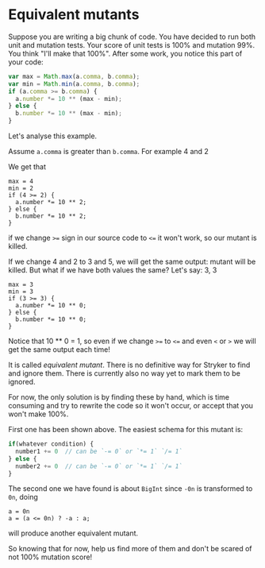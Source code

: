 # Equivalent mutants

Suppose you are writing a big chunk of code. You have decided to run both unit and mutation tests.
Your score of unit tests is 100% and mutation 99%. You think "I'll make that 100%". After some work, you notice this part of your code:

```js
var max = Math.max(a.comma, b.comma);
var min = Math.min(a.comma, b.comma);
if (a.comma >= b.comma) {
  a.number *= 10 ** (max - min);
} else {
  b.number *= 10 ** (max - min);
}
```

Let's analyse this example.

Assume `a.comma` is greater than `b.comma`. For example 4 and 2

We get that
```
max = 4
min = 2
if (4 >= 2) {
  a.number *= 10 ** 2;
} else {
  b.number *= 10 ** 2;
}
```
if we change `>=` sign in our source code to `<=` it won't work, so our mutant is killed.

If we change 4 and 2 to 3 and 5, we will get the same output: mutant will be killed.
But what if we have both values the same? Let's say: 3, 3

```
max = 3
min = 3
if (3 >= 3) {
  a.number *= 10 ** 0;
} else {
  b.number *= 10 ** 0;
}
```

Notice that 10 ** 0 = 1, so even if we change `>=` to `<=` and even `<` or `>` we will get the same output each time!

It is called _equivalent mutant_. There is no definitive way for Stryker to find and ignore them. There is currently also no way yet to mark them to be ignored.

For now, the only solution is by finding these by hand, which is time consuming and try to rewrite the code so it won't occur, or accept that you won't make 100%.

First one has been shown above. The easiest schema for this mutant is:

```js
if(whatever condition) {
  number1 += 0  // can be `-= 0` or `*= 1` `/= 1`
} else {
  number2 += 0  // can be `-= 0` or `*= 1` `/= 1`
}
```

The second one we have found is about `BigInt`
since `-0n` is transformed to `0n`, doing

```
a = 0n
a = (a <= 0n) ? -a : a;
```

will produce another equivalent mutant.

So knowing that for now, help us find more of them and don't be scared of not 100% mutation score!
